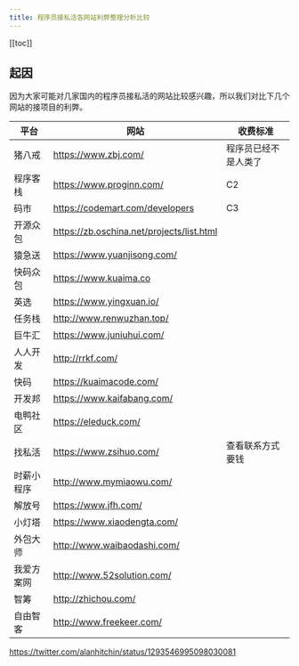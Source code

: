 ```yaml
---
title: 程序员接私活各网站利弊整理分析比较
---
```


<ClientOnly>
  <in-article-adsense
    ins-style="display:block; text-align:center;"
    data-ad-slot="7727965566"
  />
</ClientOnly>

[[toc]]

## 起因

因为大家可能对几家国内的程序员接私活的网站比较感兴趣，所以我们对比下几个网站的接项目的利弊。


平台 | 网站 | 收费标准
---------|----------|---------
 猪八戒 | https://www.zbj.com/ | 程序员已经不是人类了
 程序客栈 | https://www.proginn.com/ | C2
 码市 | https://codemart.com/developers | C3
 开源众包 | https://zb.oschina.net/projects/list.html |
 猿急送 | https://www.yuanjisong.com/ |
 快码众包 | https://www.kuaima.co |
 英选| https://www.yingxuan.io/ | 
 任务栈| http://www.renwuzhan.top/ |
 巨牛汇 | https://www.juniuhui.com/ |
人人开发 | http://rrkf.com/ |
快码 | https://kuaimacode.com/ |
开发邦 |https://www.kaifabang.com/ |
电鸭社区 |https://eleduck.com/ |
找私活 | https://www.zsihuo.com/ | 查看联系方式要钱
时薪小程序 | http://www.mymiaowu.com/ |
解放号 | https://www.jfh.com/ |
小灯塔 | https://www.xiaodengta.com/ |
外包大师 | http://www.waibaodashi.com/ |
我爱方案网 | http://www.52solution.com/ |
智筹 | http://zhichou.com/ |
自由智客 | http://www.freekeer.com/ |


https://twitter.com/alanhitchin/status/1293546995098030081